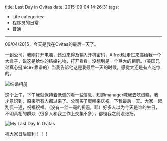 title: Last Day in Ovitas
date: 2015-09-04 14:26:31
tags:
 - Life
categories:
  - 程序员的日常
  - 普通
---
09/04/2015，今天是我在Ovitas的最后一天了。

<!-- more -->

一到公司，我刚打开电脑，还没来得及输入开机密码，Alfred就走过来递给我一个大盒子，说这是给你的结婚礼物，打开看看。没想到是一个巨大的相册。（美国兄弟真心挺nice+靠谱的）当我告诉他这是我最后一天的时候，感觉太还是有点吃惊的。

![结婚相册](/img/blog/wedding-album.jpg "结婚相册")

这个上午，下午我就保持着低调的看一些信息，知道manager喊我去吃蛋糕，我才意识到，原来所有人都过来了。公司买了蛋糕来庆祝一下我最后一天。大家一起乱侃一通，祝福祝福。（没有一丝一毫的撕逼，耶）好多人以为今天是谁的生日，不明真相的群众（很多人和我工作上交集不多），都怪我之前没张扬。

![My Last Day In Ovitas](/img/blog/last_day_in_ovitas.jpg "My Last Day In Ovitas")

祝大家日后顺利！！！
